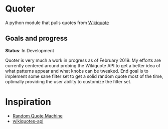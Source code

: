 # Quoter
A python module that pulls quotes from [Wikiquote](https://www.wikiquote.org/)

## Goals and progress
**Status**: In Development

Quoter is very much a work in progress as of February 2019. My efforts are currently centered around probing the Wikiquote API to get a better idea of what patterns appear and what knobs can be tweaked. End goal is to implement some sane filter set to get a solid random quote most of the time, optimally providing the user ability to customize the filter set.

# Inspiration
* [Random Quote Machine](https://codepen.io/mikelduffy/pen/EPdYMp)
* [wikiquotes-api](https://github.com/natetyler/wikiquotes-api)

